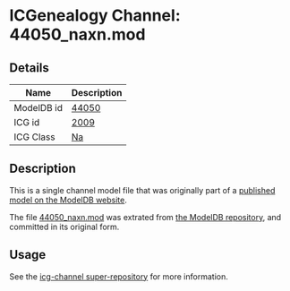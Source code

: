 # ICGenealogy Channel: 44050\_naxn.mod

## Details

Name | Description
---- | -----------
ModelDB id | [44050](http://senselab.med.yale.edu/ModelDB/ShowModel.cshtml?model=44050)
ICG id | [2009](http://icg.neurotheory.ox.ac.uk/channels/2/2009)
ICG Class | [Na](http://icg.neurotheory.ox.ac.uk/channels/2)

## Description

This is a single channel model file that was originally part of a [published model on the ModelDB website](http://senselab.med.yale.edu/mModelDB/ShowModel.cshtml?model=44050).

The file [44050\_naxn.mod](44050_naxn.mod) was extrated from [the ModelDB repository](http://senselab.med.yale.edu/ModelDB/ShowModel.cshtml?model=44050), and committed in its original form.

## Usage

See the [icg-channel super-repository](https://github.com/icgenealogy/icg-channels) for more information.